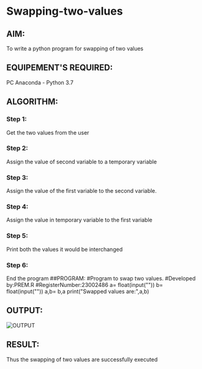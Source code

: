 # Swapping-two-values
## AIM:
To write a python program for swapping of two values
## EQUIPEMENT'S REQUIRED: 
PC
Anaconda - Python 3.7
## ALGORITHM: 
### Step 1:
Get the two values from the user
### Step 2: 
Assign the value of second variable to a temporary variable 
### Step 3: 
Assign the value of the first variable to the second variable.
### Step 4:  
Assign the value in temporary variable to the first variable
### Step 5: 
Print both the values it would be interchanged
### Step 6: 
End the program
##PROGRAM:
#Program to swap two values.
#Developed by:PREM.R 
#RegisterNumber:23002486
a= float(input(""))
b= float(input(""))
a,b= b,a
print("Swapped values are:",a,b)
## OUTPUT:

![OUTPUT](https://github.com/PREM3112/Swapping-two-values/assets/145449383/a8817519-5f03-4daf-9caf-57e0d091574d)

## RESULT:
Thus the swapping of two values are successfully executed



